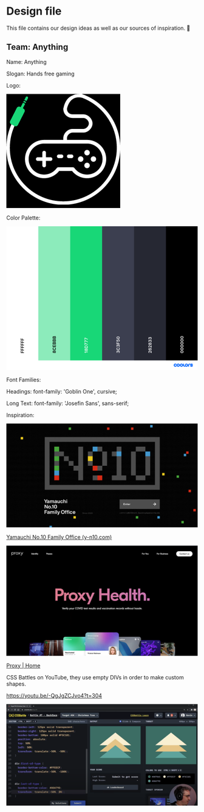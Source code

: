 # Design file

This file contains our design ideas as well as our sources of inspiration. 🧠

## Team: Anything

Name: Anything

Slogan: Hands free gaming

Logo: 

![](.\images\logo_for_md.png)



Color Palette:

![](.\images\palette.png)



Font Families: 

Headings: font-family: 'Goblin One', cursive;

Long Text: font-family: 'Josefin Sans', sans-serif;

Inspiration:

![](.\images\inspiration1.jpg)

[Yamauchi No.10 Family Office (y-n10.com)](https://y-n10.com/)

![](.\images\inspiration2.PNG)

[Proxy | Home](https://www.proxy.com/)

CSS Battles on YouTube, they use empty DIVs in order to make custom shapes.

https://youtu.be/-QgJgZCJvo4?t=304

![](.\images\inspiration3.PNG)
